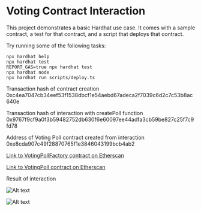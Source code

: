 # Voting Contract Interaction

This project demonstrates a basic Hardhat use case. It comes with a sample contract, a test for that contract, and a script that deploys that contract.

Try running some of the following tasks:

```shell
npx hardhat help
npx hardhat test
REPORT_GAS=true npx hardhat test
npx hardhat node
npx hardhat run scripts/deploy.ts
```

Transaction hash of contract creation
0xc4ea7047cb34eef53f1538dbcf1e54aebd67adeca2f7039c6d2c7c53b8ac640e

Transaction hash of interaction with createPoll function
0x9767f9cf9a0f3b59482752db630f6e60097ee44adfa3cb59be827c25f7c9fd78

Address of Voting Poll contract created from interaction  
0xe8cda907c49f28870765f1e3846043199bcb4ab2

[Link to VotingPollFactory contract on Etherscan](https://sepolia.etherscan.io/address/0x531A2F36969eF63016dd559e965fef9d1F3674F1)

[Link to VotingPoll contract on Etherscan](https://sepolia.etherscan.io/address/0xe8cda907c49f28870765f1e3846043199bcb4ab2)

Result of interaction

![Alt text](<Screenshot from 2024-02-26 20-21-16.png>)

![Alt text](<Screenshot from 2024-02-26 20-22-00.png>)
